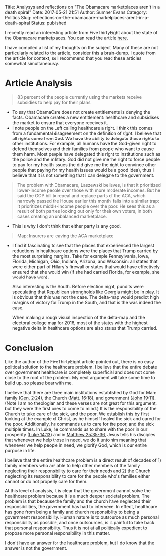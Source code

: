 Title: Analysys and reflections on "The Obamacare marketplaces aren't in a death spiral"
Date: 2017-05-21 21:51
Author: Sumner Evans
Category: Politics
Slug: reflections-on-the-obamacare-marketplaces-arent-in-a-death-spiral
Status: published

I recently read an interesting article from FiveThirtyEight about the
state of the Obamacare marketplaces. You can read the article
[here](https://fivethirtyeight.com/features/the-obamacare-marketplaces-arent-in-a-death-spiral/).

I have compiled a list of my thoughts on the subject. Many of these are
not particularly related to the article, consider this a brain-dump. I
quote from the article for context, so I recommend that you read these
articles somewhat simultaneously.

Article Analysis
================

> 83 percent of the people currently using the markets receive subsidies
> to help pay for their plans

-   To say that ObamaCare does not create entitlements is denying the
    facts. Obamacare creates a new entitlement: healthcare and
    subsidises the market to ensure that everyone receives it.
-   I note people on the Left calling healthcare a right. I think this
    comes from a fundamental disagreement on the definition of *right*.
    I believe that all rights come from God. We have the ability to
    delegate those rights to other institutions. For example, all humans
    have the God-given right to defend themselves and their families
    from people who want to cause them harm. Most people have delegated
    this right to institutions such as the police and the military. God
    did not give me the right to force people to pay for my health
    issues (he did give me the right to convince other people that
    paying for my health issues would be a good idea), thus I believe
    that it is not something that I can delegate to the government.

> The problem with Obamacare, Laszewski believes, is that it prioritized
> lower-income people over those with more moderate incomes. But he said
> the GOP bill to repeal and replace parts of the ACA, which narrowly
> passed the House earlier this month, falls into a similar trap: It
> prioritizes middle-income people over the poor. He sees this as a
> result of both parties looking out only for their own voters, in both
> cases creating an unbalanced marketplace.

-   This is why I don't think that either party is any good.

> Map: Insurers are leaving the ACA marketplace

-   I find it fascinating to see that the places that experienced the
    largest reductions in healthcare options were the places that Trump
    carried by the most surprising margins. Take for example
    Pennsylvania, Iowa, Florida, Michigan, Ohio, Indiana, Arizona, and
    Wisconsin: all states that were either part of Hillary's firewall or
    states that would have effectively ensured that she would win (if
    she had carried Florida, for example, she would have won).

    Also interesting is the South. Before election night, pundits were
    speculating that Republican strongholds like Georgia might be in
    play. It is obvious that this was not the case. The delta-map would
    predict high margins of victory for Trump in the South, and that is
    the was indeed the case.

    When making a rough visual inspection of the delta-map and the
    electoral college map for 2016, most of the states with the highest
    negative delta in healthcare options are also states that Trump
    carried.

Conclusion
==========

Like the author of the FiveThirtyEight article pointed out, there is no
easy political solution to the healthcare problem. I believe that the
entire debate over government healthcare is completely superficial and
does not come close to the root of the problem. My next argument will
take some time to build up, so please bear with me.

I believe that there are three main institutions established by God for
Man: family ([Gen. 2:24](https://www.bible.com/bible/59/GEN.2.24.ESV)),
the Church ([Matt.
16:18](https://www.bible.com/bible/59/MAT.16.18.ESV)), and government
([John 19:11](https://www.bible.com/bible/59/JHN.19.11.ESV)). (Note I am
no theologian and these verses are not great for this argument, but they
were the first ones to come to mind.) It is the responsibility of the
Church to take care of the sick, and the poor. We establish this by
first looking at the example of Christ, as he himself healed the sick
and cared for the poor. Additionally, he commands us to care for the
poor, and the sick multiple times. In Luke, he commands us to share with
the poor in our prosperity ([Luke
14:13](https://www.bible.com/bible/59/LUK.14.13.ESV)) and in [Matthew
25:35-36](https://www.bible.com/bible/59/MAT.25.35-40.ESV), Jesus tells
his disciples that whenever we help those in need, we do it unto him
meaning that whenever we help people in need, we glorify God, which is
our entire purpose in life.

I believe that the entire healthcare problem is a direct result of
decades of 1) family members who are able to help other members of the
family neglecting their responsibility to care for their needs and 2)
the Church neglecting its responsibility to care for the people who's
families either cannot or do not properly care for them.

At this level of analysis, it is clear that the government cannot solve
the healthcare problem because it is a much deeper societal problem. The
problem is that because the family and the church have neglected their
responsibilities, the government has had to intervene. In effect,
healthcare has gone from being a family and church responsibility to
being a government responsibility. Human nature is to outsource as much
personal responsibility as possible, and once outsources, is is painful
to take back that personal responsibility. Thus it is not at all
politically expedient to propose more personal responsibility in this
matter.

I don't have an answer for the healthcare problem, but I do know that
the answer is not the government.
